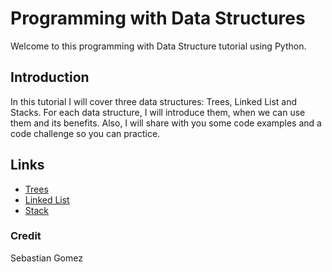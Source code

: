 # Programming with Data Structures

Welcome to this programming with Data Structure tutorial using Python.

## Introduction

In this tutorial I will cover three data structures: Trees, Linked List and Stacks. For each data structure, I will introduce them, when we can use them and its benefits. Also, I will share with you some code examples and a code challenge so you can practice.

## Links

-  [Trees](trees.md)
-  [Linked List](linkedList.md)
-  [Stack](stack.md)

### Credit 

Sebastian Gomez